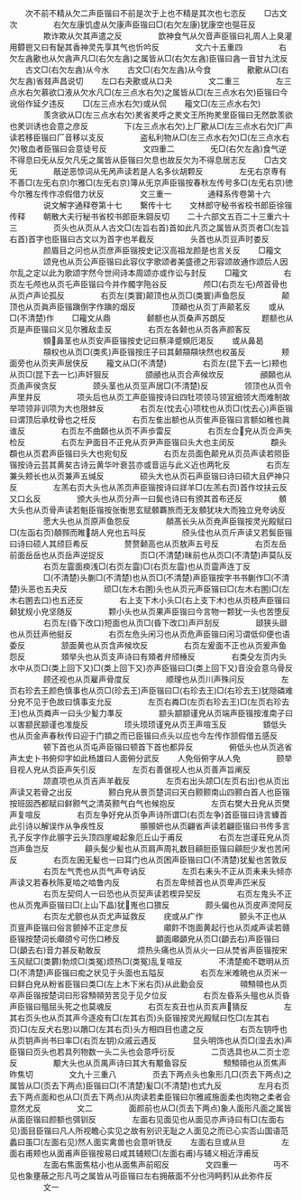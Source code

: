 <!-- { "loadSidebar": true } -->
　　次不前不精从欠二声臣锴曰不前是次于上也不精是其次也七恣反
　　□古文次
　　
　　右欠左康饥虚从欠康声臣锴曰□(右欠左康)犹康空也彄荘反
　　
　　欺诈欺从欠其声遣之反
　　
　　歆神食气从欠音声臣锴曰礼周人上臭灌用欎鬯又曰有飶其香神灵先享其气也忻吟反
　　
　　文六十五重四
　　
　　右欠左酓歠也从欠酓声凡□(右欠左酓)之属皆从□(右欠左酓)臣锴曰酓一音甘九沈反
　　古文□(右欠左酓)从今水
　　古文□(右欠左酓)从今食
　　
　　歠歠从□(右欠左酓)省叕声昌说切
　　左口右夬歠或从口夬
　　
　　文二重三
　　
　　左三点水右欠慕欲口液从欠水凡□(左三点水右欠)之属皆从□(左三点水右欠)臣锴曰今讹俗作延夕违反
　　□(左三点水右欠)或从侃
　　籕文□(左三点水右欠)
　　
　　羡贪欲从□(左三点水右欠)羑省羑呼之羑文王所拘羑里臣锴曰无然歆羡欲也羑训诱也会意之彦反
　　
　　下(左三点水右欠)上厂歠从□(左三点水右欠)厂声读若移臣锴曰厂音移以支反
　　
　　盗私利物从□(左三点水右欠)□(左三点水右欠)敬血者臣锴曰会意徒号反
　　
　　文四重二
　　
　　旡□(右欠左酓)食气逆不得息曰旡从反欠凡旡之属皆从臣锴曰欠息也故反欠为不得息居志反
　　□古文旡
　　
　　旤逆恶惊词从旡呙声读若是人名多伙胡颗反
　　
　　左旡右京専有不善□(左旡右京)尔雅□(左旡右京)簿从旡京声臣锴按春秋左传号多□(左旡右京)徳今尔雅左传作凉假借力状反
　　
　　文三重一
　　
　　通释系传卷第十六
　　
　　说文解字通释卷第十七
　　繋传十七
　　文林郎守秘书省校书郎臣徐锴传释
　　朝散大夫行秘书省校书郎臣朱翶反切
　　二十六部文五百二十三重六十三
　　
　　页头也从页从人古文□(左旨右首)首如此凡页之属皆从页页者□(左旨右首)首字也臣锴曰古文以为首字也羊截反
　　
　　头首也从页豆声时娄反
　　
　　颜眉目之问也从页彦声臣锴按史记汉高祖龙颜是也言关反
　　□籕文
　　
　　颂皃也从页公声臣锴曰此容仪字歌颂者美盛德之形容颂故通作颂后人因尔乱之定以此为歌颂字然今世间诗本周颂亦或作讼与封反
　　□籕文
　　
　　右页左乇颅也从页乇声臣锴曰今并作髑字陁谷反
　　
　　颅□(右页左乇)颅首骨也从页卢声论孤反
　　
　　右页左(类寰)颠顶也从页□(类寰)声鱼怨反
　　
　　颠顶也从页眞声臣锴蹎倒字作蹎的烟反
　　
　　顶顚也从页丁声颠茗反
　　或从□(不清楚)作
　　□籕文从鼎
　　
　　颡额也从页桑声苏朗反
　　
　　题额也从页是声臣锴曰义见尔雅敌圭反
　　
　　右页左各颡也从页各声颜客反
　　
　　頞鼻茎也从页安声臣锴按史记曰蔡泽蹙頞厄渇反
　　或从鼻曷
　　
　　頯权也从页□(类炙)声臣锴按庄子曰其颡頯頯块然也权虽反
　　
　　颊面旁也从页夹声居侠反
　　籕文从□(不清楚)
　　
　　右页左(昆下去一匕)颊也从页□(昆下去一匕)声奸狠反
　　
　　颌顄也从页合声候坎反
　　
　　顄頥也从页圅声侯贪反
　　
　　颈头茎也从页巠声居□(不清楚)反
　　
　　领顶也从页令声里井反
　　
　　项头后也从页工声臣锴按诗曰四牡项领马领冝细领大而难制故举项领非训项为大也限蚌反
　　
　　右页左(忱去心)项枕也从页□(忱去心)声臣锴曰谓顶后承枕骨也之祍反
　　
　　右页左隹出额也从页隹声臣锴曰言额如稚也眞谁反
　　
　　右页左不曲頥也从页不声歩雷反
　　
　　右页左佥皃从页佥声失检反
　　
　　右页左尹面目不正皃从页尹声臣锴曰头大也主闵反
　　
　　頵头頵也从页君声臣锴曰头大也宛旬反
　　
　　右页左员面色颠皃从页员声读若陨臣锴按诗云芸其黄矣古诗云黄华叶衰芸亦或音运与此义近也两牝反
　　
　　右页左兼头颊长也从页兼声五缄反
　　
　　硕头大也从页石声臣锴曰诗曰硕大且俨神只反
　　
　　左羔右页大头也从羔页声臣锴按诗曰牂羊□(左羔右页)首作坟扶云反又口幺反
　　
　　颁大头也从页分声一曰鬓也诗曰有颁其首布还反
　　
　　顝大头也从页骨声读若魁臣锴按张衡思玄赋顝覉旅而无友顝犹块大而独立皃夸讷反
　　
　　愿大头也从页原声鱼怨反
　　
　　顤髙长头从页尭声臣锴按灵光殿赋曰□(左函右页)顤顟而睢胡人皃也五呌反
　　
　　颀头佳也从页斤声读又若鬓臣锴曰诗曰硕人其颀巨希反
　　
　　赘赘颡高也从页敖声五号反
　　
　　右页左岳前面岳岳也从页岳声逆捉反
　　
　　页□(不清楚)昧前也从页□(不清楚)声莫队反
　　
　　右页左霝面瘐浅□(右页左霝)□(右页左霝)也从页霝声连丁反
　　
　　□(不清楚)头蒯□(不清楚)也从页□(不清楚)声臣锴按字书书蒯作□(不清楚)头恶也五夬反
　　
　　顽□(左木右圂)头也从页元声臣锴曰□(左木右圂)□(左木右圂去口)也五还反
　　
　　右上支下木小头□(右上支下木)也从页枝声臣锴曰颡犹规小皃坚随反
　　
　　颗小头也从页果声臣锴曰今言物一颗犹一头也苦堕反
　　
　　右页左(昏下改口)短面也从页□(昏下改口)声戸刮反
　　
　　颋狭头颋也从页廷声他挺反
　　
　　右页左危头闲习也从页危声臣锴曰闲习谓低仰便也语委反
　　
　　颔面黄也从页含声候坎反
　　
　　右页左爰面不正也从页爰声鱼怨反
　　
　　頍举头也从页支声诗曰有頍者弁颀棰反
　　
　　右类殳左页内头水中从页□(类上回下又)□(类上回下又)亦声臣锴曰□(类上回下又)音没会意乌骨反
　　
　　顾还视也从页雇声骨度反
　　
　　顺理也从页川声殊问反
　　
　　左页右珍去王颜色慎事也从页□(珍去王)声臣锴曰□(右珍去王)□(右珍去王)犹隠磷难分皃不见于色故曰慎事支允反
　　
　　左页右粦□(左页右珍去王)□(左页右珍去王)也从页粦声一曰头少髪力凖反
　　
　　颛头颛颛谨皃从页端声臣锴按淮南子曰以害颛民颛谨也准旋反
　　
　　顼头顼顼谨皃从页王声喧玉反
　　
　　顉低头也从页金声春秋传曰迎于门顉之而已臣锴曰点头以应也今左传作颔假借五感反
　　
　　顿下首也从页屯声臣锴曰顿首下首也都异反
　　
　　俯低头也从页逃省声太史卜书俯仰字如此杨雄曰人面俯分武反
　　人免俗俯字从人免
　　
　　颐举目视人皃从页臣声矢引反
　　
　　左页右善倨视人也从页善声旨阐反
　　
　　颉直项也从页吉声羊截反
　　
　　左页右出头颉□(左页右出)也从页出声读又若骨之出反
　　
　　颢白皃从景页楚词曰天白颢颢南山四颢白首人也臣锴按班固西都赋曰鲜颢气之清英颢气白气也候抱反
　　
　　左页右樊大丑皃从页樊声复喧反
　　
　　右页左争好皃从页争声诗所谓□(右页左争)首臣锴曰诗言螓首此引诗以解误作从争疾性反
　　
　　頨頨妍也从页翩省声读若翩臣锴曰书传多言孔子反字作此頨字云头顶四崖峻起象厄丘山于甫反
　　
　　右页左岂谨荘皃从页岂声鱼岂反
　　
　　顅头鬓少髪也从页肩声周礼数目顅脰臣锴曰顅脰少发也苦闲反
　　
　　右页左囷无髪也一曰耳门也从页困声臣锴曰□(不清楚)犹髪也苦敦反
　　
　　右页左气秃也从页气声夸讷反
　　
　　左页右耒头不正从页耒耒头倾亦声读又若春秋陈夏啮之啮鲁内反
　　
　　右页左卑倾首也从页卑声匹米反
　　
　　右页左契伺人一曰恐也从页契声读若楔异契反
　　
　　右页左鬼头不正也从页鬼声臣锴曰□(上山下晶)犹嵬也口猥反
　　
　　颇头偏也从页皮声滂阿反
　　
　　右页左尤颤也从页尤声延救反
　　疣或从疒作
　　
　　颤头不正也从页亶声臣锴曰俗言颤掉不正定彦反
　　
　　顑飰不饱面黄起行也从页咸声读若赣臣锴按楚词长顑颌兮可伤口糁反
　　
　　顲面顑顲皃从页□(顲去右)声臣锴曰□(顲去右)音力甚反勒敢反
　　
　　烦热头痛也从页从火一曰从焚省声臣锴按宋玉风赋□(类欝)勃烦□(类冤)烦热□(类冤)乱复喧反
　　
　　不清楚痴不聦明从页□(不清楚)声臣锴曰痴之状见于头面也五隘反
　　
　　右页左米难暁也从页米一曰鲜白皃从粉省臣锴曰类□(左上木下米右页)从此勤会反
　　
　　顇顦顇也从页卒声臣锴按楚词曰形容顦顇劳苦见于见夕位反
　　
　　右页左昏系头殟也从页昏声臣锴曰殟屈头死之也莫魂反
　　
　　右页左亥丑也从页亥声猜反
　　
　　左其右页头也从页其声今逐疫有□(左其右页)头臣锴按灵光殿赋曰忔□(左其右页)□(左反犬右思)以鵰□(左其右页)头方相四目也遣之反
　　
　　右页左钥呼也从页钥声尚书曰率□(右页左钥)众戚云遇反
　　
　　显头明饰也从页□(湿去水)声臣锴曰页头也若具列物数一头二头也会意呼衍反
　　
　　二页选具也从二页士恋反
　　
　　颙大头也从页禺声诗曰其大有颙鱼容反
　　
　　顦顦顇也从页焦声昨焦切
　　
　　文九十三重八
　　
　　页去下两点头也象形几□(页去下两点)之属皆从□(页去下两点)臣锴曰□(不清楚)髪□(不清楚)也式九反
　　
　　左月右页去下两点面和也从□(页去下两点)从肉读若柔臣锴曰尔雅戚施面柔也肉物之柔者会意然尤反
　　
　　文二
　　
　　面颜前也从□(页去下两点)象人面形凡面之属皆从面臣锴曰颜额也弭钏反
　　
　　左面右见面见也从面见亦声诗曰有□(左面右见)面目臣锴曰凡人所视瞻心实见之故有别识无耻之人面见之而已心实否山国语范蠡曰虽□(左面右见)然人面实禽兽也会意听铣反
　　左面右旦或从旦
　　
　　左面右甫颊也从面甫声臣锴按易曰咸其辅颊□(左面右甫)与辅义相近浮甫反
　　
　　左面右焦面焦枯小也从面焦声前昭反
　　
　　文四重一
　　
　　丏不见也象壅蔽之形凡丏之属皆从丏臣锴曰左右拥蔽面不分也沔眄麫从此弥件反
　　
　　文一
　　
